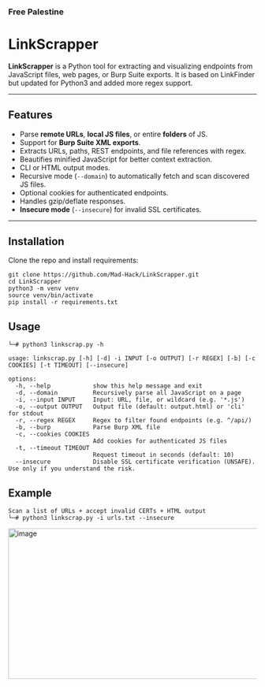 ### Free Palestine

# LinkScrapper

**LinkScrapper** is a Python tool for extracting and visualizing endpoints from JavaScript files, web pages, or Burp Suite exports. It is based on LinkFinder but updated for Python3 and added more regex support.

---

## Features

- Parse **remote URLs**, **local JS files**, or entire **folders** of JS.
- Support for **Burp Suite XML exports**.
- Extracts URLs, paths, REST endpoints, and file references with regex.
- Beautifies minified JavaScript for better context extraction.
- CLI or HTML output modes.
- Recursive mode (`--domain`) to automatically fetch and scan discovered JS files.
- Optional cookies for authenticated endpoints.
- Handles gzip/deflate responses.
- **Insecure mode** (`--insecure`) for invalid SSL certificates.

---

## Installation

Clone the repo and install requirements:

```
git clone https://github.com/Mad-Hack/LinkScrapper.git
cd LinkScrapper
python3 -m venv venv
source venv/bin/activate
pip install -r requirements.txt
```

## Usage
```
└─# python3 linkscrap.py -h

usage: linkscrap.py [-h] [-d] -i INPUT [-o OUTPUT] [-r REGEX] [-b] [-c COOKIES] [-t TIMEOUT] [--insecure]

options:
  -h, --help            show this help message and exit
  -d, --domain          Recursively parse all JavaScript on a page
  -i, --input INPUT     Input: URL, file, or wildcard (e.g. '*.js')
  -o, --output OUTPUT   Output file (default: output.html) or 'cli' for stdout
  -r, --regex REGEX     Regex to filter found endpoints (e.g. ^/api/)
  -b, --burp            Parse Burp XML file
  -c, --cookies COOKIES
                        Add cookies for authenticated JS files
  -t, --timeout TIMEOUT
                        Request timeout in seconds (default: 10)
  --insecure            Disable SSL certificate verification (UNSAFE). Use only if you understand the risk.
```

## Example
```
Scan a list of URLs + accept invalid CERTs + HTML output
└─# python3 linkscrap.py -i urls.txt --insecure
```
<img width="1170" height="306" alt="image" src="https://github.com/user-attachments/assets/5d8a6065-1ad7-49ef-9dba-9f4416ec6684" />
